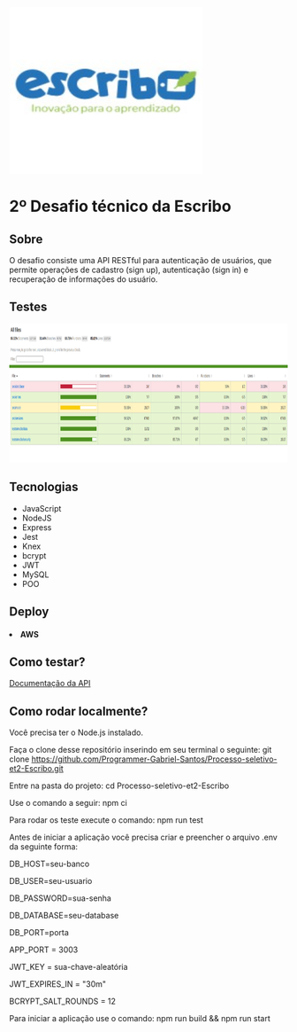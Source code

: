 <img src="https://github.com/Programmer-Gabriel-Santos/Processo-seletivo-et1-Escribo/blob/main/escribocom_logo.jpeg?raw=true" width="350" height="300" alt="Escribo Inovação para o Aprendizado">

 
# 2º Desafio técnico da Escribo


## Sobre

O desafio consiste uma API RESTful para autenticação de usuários, que permite operações de cadastro (sign up), autenticação (sign in) e recuperação de informações do usuário.

## Testes


<img src="https://github.com/Programmer-Gabriel-Santos/Processo-seletivo-et2-Escribo/blob/main/coverage.png?raw=true" width="900" height="250" alt="Resultado dos testes">



## Tecnologias

- JavaScript
- NodeJS
- Express
- Jest
- Knex
- bcrypt
- JWT
- MySQL
- POO

## Deploy

####  <li>AWS</li>

## Como testar?


 <a href="https://documenter.getpostman.com/view/21555755/2s9YeBfZQK" target="_blank">Documentação da API</a>


## Como rodar localmente?


Você precisa ter o Node.js instalado.

Faça o clone desse repositório inserindo em seu terminal o seguinte: git clone https://github.com/Programmer-Gabriel-Santos/Processo-seletivo-et2-Escribo.git

Entre na pasta do projeto: cd Processo-seletivo-et2-Escribo

Use o comando a seguir: npm ci

Para rodar os teste execute o comando: npm run test

Antes de iniciar a aplicação você precisa criar e preencher o arquivo .env da seguinte forma:

DB_HOST=seu-banco


DB_USER=seu-usuario


DB_PASSWORD=sua-senha


DB_DATABASE=seu-database


DB_PORT=porta


APP_PORT = 3003


JWT_KEY = sua-chave-aleatória


JWT_EXPIRES_IN = "30m"


BCRYPT_SALT_ROUNDS = 12

Para iniciar a aplicação use o comando: npm run build && npm run start



<br/>
<br/>
<br/>
<br/>
<br/>
